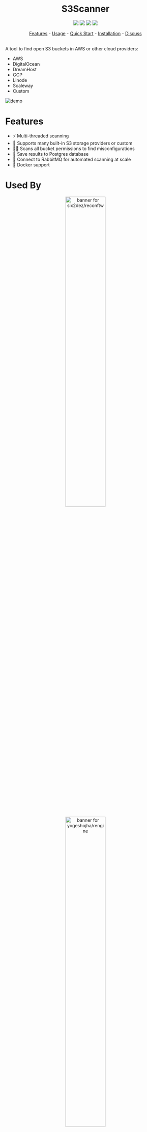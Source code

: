 <h1 align="center">
S3Scanner
</h1>

<p align="center">
<a href="https://opensource.org/licenses/MIT"><img src="https://img.shields.io/badge/License-MIT-yellow.svg"/></a>
<a href="https://github.com/sponsors/sa7mon/"><img src="https://img.shields.io/github/sponsors/sa7mon" /></a>
<a href="https://github.com/sa7mon/S3Scanner/issues"><img src="https://img.shields.io/badge/contributions-welcome-brightgreen.svg?style=flat"/></a>
<a href="https://github.com/sa7mon/S3Scanner/releases/latest"><img src="https://img.shields.io/github/v/release/sa7mon/s3scanner" /></a>
</p>
<p align="center">
<a href="#features">Features</a> - <a href="#usage">Usage</a> - <a href="#quick-start">Quick Start</a> - <a href="#installation">Installation</a> - <a href="https://github.com/sa7mon/S3Scanner/discussions">Discuss</a> 
</p>
<br>
A tool to find open S3 buckets in AWS or other cloud providers:

- AWS
- DigitalOcean
- DreamHost
- GCP
- Linode
- Scaleway
- Custom

<img alt="demo" src="https://github.com/sa7mon/S3Scanner/assets/3712226/cfa16801-2a44-4ae9-ad85-9dd466390cd9">

# Features

* ⚡️ Multi-threaded scanning
* 🔭 Supports many built-in S3 storage providers or custom
* 🕵️‍♀️ Scans all bucket permissions to find misconfigurations
* 💾 Save results to Postgres database
* 🐇 Connect to RabbitMQ for automated scanning at scale
* 🐳 Docker support

# Used By

<p align="center">
  <a href="https://github.com/six2dez/reconftw"><img src="https://github.com/six2dez/reconftw/blob/main/images/banner.png" alt="banner for six2dez/reconftw" width="50%"></a>
  <a href="https://github.com/yogeshojha/rengine"><img src="https://github.com/yogeshojha/rengine/blob/master/.github/screenshots/banner.gif" alt="banner for yogeshojha/rengine" width="50%"/></a>
  <a href="https://github.com/pry0cc/axiom"><img src="https://raw.githubusercontent.com/pry0cc/axiom/master/screenshots/axiom_banner.png" alt="banner for pry0cc/axiom - reads 'the dynamic infrastructure framework for everybody'" width="50%" /></a>
</p>

# Usage

```
INPUT: (1 required)
  -bucket        string  Name of bucket to check.
  -bucket-file   string  File of bucket names to check.
  -mq                    Connect to RabbitMQ to get buckets. Requires config file key "mq". Default: "false"

OUTPUT:
  -db       Save results to a Postgres database. Requires config file key "db.uri". Default: "false"
  -json     Print logs to stdout in JSON format instead of human-readable. Default: "false"

OPTIONS:
  -enumerate           Enumerate bucket objects (can be time-consuming). Default: "false"
  -provider    string  Object storage provider: aws, custom, digitalocean, dreamhost, gcp, linode, scaleway - custom requires config file. Default: "aws"
  -threads     int     Number of threads to scan with. Default: "4"

DEBUG:
  -verbose     Enable verbose logging. Default: "false"
  -version     Print version Default: "false"

If config file is required these locations will be searched for config.yml: "." "/etc/s3scanner/" "$HOME/.s3scanner/"
```

# 🚀 Support
If you've found this tool useful, please consider donating to support its development. You can find sponsor options on the side of this repo page or in [FUNDING.yml](.github/FUNDING.yml)

<div align="center"><a href="https://www.tines.com/?utm_source=oss&utm_medium=sponsorship&utm_campaign=s3scanner"><img src="https://user-images.githubusercontent.com/3712226/146481766-a331b010-29c4-4537-ac30-9a4b4aad06b3.png" height=50 width=140></a></div>

<p align="center">Huge thank you to <a href="https://www.tines.com/?utm_source=oss&utm_medium=sponsorship&utm_campaign=s3scanner">tines</a> for being an ongoing sponsor of this project.</p>

# Quick Start

Scan AWS for bucket names listed in a file, enumerate all objects
  ```shell
  $ s3scanner -bucket-file names.txt -enumerate
   ```

Scan a bucket in GCP, enumerate all objects, and save results to database
  ```shell
  $ s3scanner -provider gcp -db -bucket my-bucket -enumerate
  ```

# Installation

| Platform                  | Version                                                                                                                                                       | Steps                                                                                      |
|---------------------------|---------------------------------------------------------------------------------------------------------------------------------------------------------------|--------------------------------------------------------------------------------------------|
| Homebrew (MacOS)          | [![homebrew version](https://img.shields.io/homebrew/v/s3scanner)](https://github.com/Homebrew/homebrew-core/blob/master/Formula/s/s3scanner.rb)              | `brew install s3scanner`                                                                   |
| Kali Linux                | [![Kali package](https://repology.org/badge/version-for-repo/kali_rolling/s3scanner.svg?header=Kali+Linux)](https://repology.org/project/s3scanner/versions)  | `apt install s3scanner`                                                                    |
| Parrot OS                 | [![Parrot package](https://repology.org/badge/version-for-repo/parrot/s3scanner.svg?header=Parrot+OS)](https://repology.org/project/s3scanner/versions)       | `apt install s3scanner`                                                                    |
| BlackArch                 | [![BlackArch package](https://repology.org/badge/version-for-repo/blackarch/s3scanner.svg?header=BlackArch)](https://repology.org/project/s3scanner/versions) | `pacman -S s3scanner`                                                                      |
| Docker                    | ![Docker release](https://img.shields.io/github/v/release/sa7mon/s3scanner?label=Docker)                                                                      | `docker run ghcr.io/sa7mon/s3scanner`                                                      |
| Winget (Windows)          | [![Winget](https://repology.org/badge/version-for-repo/winget/s3scanner.svg?header=Winget)](https://repology.org/project/s3scanner/versions)                  | `winget install s3scanner`                                                                 |
| Go                        | ![Golang](https://img.shields.io/github/v/release/sa7mon/s3scanner?label=Go)                                                                                  | `go install -v github.com/sa7mon/s3scanner@latest`                                         |
| Other (Build from source) | ![GitHub release](https://img.shields.io/github/v/release/sa7mon/s3scanner?label=Git)                                                                         | `git clone git@github.com:sa7mon/S3Scanner.git && cd S3Scanner && go build -o s3scanner .` |

# Using

## Input

`s3scanner` requires exactly one type of input: `-bucket`, `-bucket-file`, or `-mq`.

```
INPUT: (1 required)
  -bucket        string  Name of bucket to check.
  -bucket-file   string  File of bucket names to check.
  -mq                    Connect to RabbitMQ to get buckets. Requires config file key "mq". Default: "false"
```

*`-bucket`*
------------

Scan a single bucket

```shell
s3scanner -bucket secret_uploads
```

*`-bucket-file`*
----------------
Scans every bucket name listed in file

```
s3scanner -bucket-file names.txt
```
where `names.txt` contains one bucket name per line

```
$ cat names.txt
bucket123
assets
image-uploads
```

Bucket names listed multiple times will only be scanned once.

*`-mq`*
-------

Connects to a RabbitMQ server and consumes messages containing bucket names to scan.

```
s3scanner -mq
```

Messages should be JSON-encoded [`Bucket`](https://github.com/sa7mon/s3scanner/blob/main/bucket/bucket.go) objects - refer to [`mqingest`](https://github.com/sa7mon/s3scanner/blob/main/cmd/mqingest/mqingest.go) for a Golang publishing example.

`-mq` requires the `mq.uri` and `mq.queue_name` config file keys. See Config File section for example.

## Output

```
OUTPUT:
  -db       Save results to a Postgres database. Requires config file key "db.uri". Default: "false"
  -json     Print logs to stdout in JSON format instead of human-readable. Default: "false"
```

*`-db`*
----------

Saves all scan results to a PostgreSQL database

```shell
s3scanner -bucket images -db
```

* Requires the `db.uri` config file key. See Config File section for example.
* If using `-db`, results will also be printed to the console if using `-json` or the default human-readable output mode.
* `s3scanner` runs Gorm's [Auto Migration](https://gorm.io/docs/migration.html#Auto-Migration) feature each time it connects two the database. If
the schema already has tables with names Gorm expects, it may change these tables' structure. It is recommended to create a Postgres schema dedicated to `s3scanner` results.

*`-json`*
----------

Instead of outputting scan results to console in human-readable format, output machine-readable JSON.

```shell
s3scanner -bucket images -json
```

This will print one JSON object per line to the console, which can then be piped to `jq` or other tools that accept JSON input.

**Example**: Print bucket name and region for all buckets that exist

```shell
$ s3scanner -bucket-file names.txt -json | jq -r '. | select(.bucket.exists==1) | [.bucket.name, .bucket.region] | join(" - ")'       
10000 - eu-west-1
10000.pizza - ap-southeast-1
images_staging - us-west-2
```

## Options

```
OPTIONS:
  -enumerate           Enumerate bucket objects (can be time-consuming). Default: "false"
  -provider    string  Object storage provider: aws, custom, digitalocean, dreamhost, gcp, linode, scaleway - custom requires config file. Default: "aws"
  -threads     int     Number of threads to scan with. Default: "4"
```

*`-enumerate`*
--------------

Enumerate all objects stored in bucket. By default, `s3scanner` will only check permissions of buckets.
```shell
s3scanner -bucket attachments -enumerate
```

* **Note:** This can take a long time if there are a large number of objects stored.
* When enumerating, `s3scanner` will request "pages" of 1,000 objects. If there are more than 5,000 pages of objects, it will skip the rest.

*`-provider`*
-------------

Name of storage provider to use when checking buckets.

```shell
s3scanner -bucket assets -provider gcp
```

* Use "custom" when targeting a currently unsupported or local network storage provider.
* "custom" provider requires config file keys under `providers.custom` listed in the Config File section.

*`-threads`*
------------

Number of threads to scan with.

```shell
s3scanner -bucket secret_docs -threads 8
```

* Increasing threads will increase the number of buckets being scanned simultaneously, but will not speed up object enumeration. Enumeration is currently single-threaded per bucket.

## Debug

```
DEBUG:
  -verbose     Enable verbose logging. Default: "false"
  -version     Print version Default: "false"
```

*`-verbose`*
------------

Enables verbose logging of debug messages. This option will produce a lot of logs and is not recommended to use unless filing a bug report.

```shell
s3scanner -bucket spreadsheets -verbose
```

*`-version`*
------------

Print the version info and exit.

```shell
s3scanner -version
```

* Will print `dev` if compiled from source.

# Development

A docker compose file is included which creates 4 containers:

* rabbitmq
* postgres
* app
* mitm

2 profiles are configured:

- `dev` - Standard development environment
- `dev-mitm` - Environment configured with `mitmproxy` for easier observation of HTTP traffic when debugging or adding new providers.

To bring up the dev environment run `make dev` or `make dev-mitm`. Drop into the `app` container with `docker exec -it -w /app app_dev sh`, then `go run .`
If using the `dev-mitm` profile, open `http://127.0.0.1:8081` in a browser to view and manipulate HTTP calls being made from the app container.

# Config File

If using flags that require config options, `s3scanner` will search for `config.yml` in:
 
* (current directory)
* `/etc/s3scanner/`
* `$HOME/.s3scanner/`

```yaml
# Required by -db
db:
  uri: "postgresql://user:pass@db.host.name:5432/schema_name"

# Required by -mq
mq:
  queue_name: "aws"
  uri: "amqp://user:pass@localhost:5672"

# providers.custom required by `-provider custom`
#   address_style - Addressing style used by endpoints.
#     type: string
#     values: "path" or "vhost"
#   endpoint_format - Format of endpoint URLs. Should contain '$REGION' as placeholder for region name
#     type: string
#   insecure - Ignore SSL errors
#     type: boolean
# regions must contain at least one option
providers:
  custom: 
    address_style: "path"
    endpoint_format: "https://$REGION.vultrobjects.com"
    insecure: false
    regions:
      - "ewr1"
```

When `s3scanner` parses the config file, it will take the `endpoint_format` and replace `$REGION` for all `regions` listed to create a list of endpoint URLs.

# S3 compatible APIs

**Note:** `S3Scanner` currently only supports scanning for anonymous user permissions of non-AWS services

📚 More information on non-AWS APIs can be found [in the project wiki](https://github.com/sa7mon/S3Scanner/wiki/S3-Compatible-APIs).

## Permissions

This tool will attempt to get all available information about a bucket, but it's up to you to interpret the results.

[Possible permissions](https://docs.aws.amazon.com/AmazonS3/latest/user-guide/set-bucket-permissions.html) for buckets:

* Read - List and view all files
* Write - Write files to bucket
* Read ACP - Read all Access Control Policies attached to bucket
* Write ACP - Write Access Control Policies to bucket
* Full Control - All above permissions

Any or all of these permissions can be set for the 2 main user groups:
* Authenticated Users
* Public Users (those without AWS credentials set)
* Individual users/groups (out of scope of this tool)

**What this means:** Just because a bucket doesn't allow reading/writing ACLs doesn't mean you can't read/write files in the bucket. Conversely, you may be able to list ACLs but not read/write to the bucket

# License

MIT
